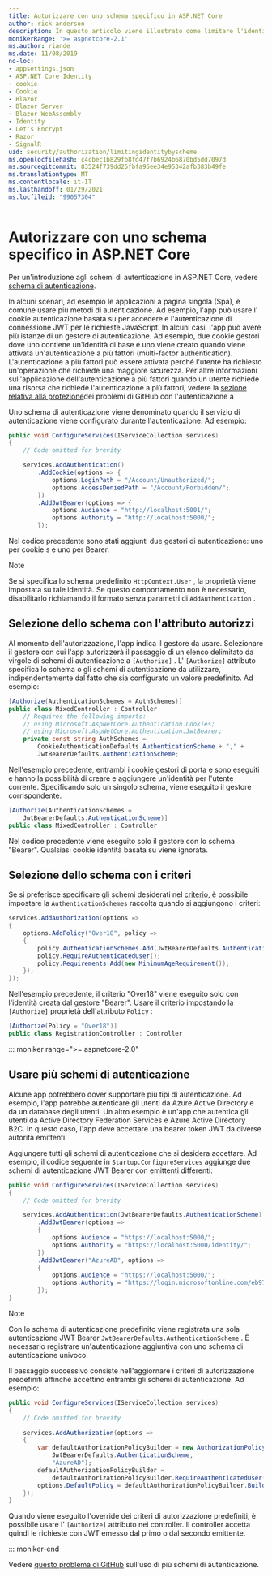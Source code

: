 ```yaml
---
title: Autorizzare con uno schema specifico in ASP.NET Core
author: rick-anderson
description: In questo articolo viene illustrato come limitare l'identità a uno schema specifico quando si utilizzano più metodi di autenticazione.
monikerRange: '>= aspnetcore-2.1'
ms.author: riande
ms.date: 11/08/2019
no-loc:
- appsettings.json
- ASP.NET Core Identity
- cookie
- Cookie
- Blazor
- Blazor Server
- Blazor WebAssembly
- Identity
- Let's Encrypt
- Razor
- SignalR
uid: security/authorization/limitingidentitybyscheme
ms.openlocfilehash: c4cbec1b829fb8fd47f7b6924b6870bd5dd7097d
ms.sourcegitcommit: 83524f739dd25fbfa95ee34e95342afb383b49fe
ms.translationtype: MT
ms.contentlocale: it-IT
ms.lasthandoff: 01/29/2021
ms.locfileid: "99057304"
---
```

# <a name="authorize-with-a-specific-scheme-in-aspnet-core"></a>Autorizzare con uno schema specifico in ASP.NET Core

Per un'introduzione agli schemi di autenticazione in ASP.NET Core, vedere [schema di autenticazione](xref:security/authentication/index#authentication-scheme).

In alcuni scenari, ad esempio le applicazioni a pagina singola (Spa), è comune usare più metodi di autenticazione. Ad esempio, l'app può usare l' cookie autenticazione basata su per accedere e l'autenticazione di connessione JWT per le richieste JavaScript. In alcuni casi, l'app può avere più istanze di un gestore di autenticazione. Ad esempio, due cookie gestori dove uno contiene un'identità di base e uno viene creato quando viene attivata un'autenticazione a più fattori (multi-factor authentication). L'autenticazione a più fattori può essere attivata perché l'utente ha richiesto un'operazione che richiede una maggiore sicurezza. Per altre informazioni sull'applicazione dell'autenticazione a più fattori quando un utente richiede una risorsa che richiede l'autenticazione a più fattori, vedere la [sezione relativa alla protezione](https://github.com/dotnet/AspNetCore.Docs/issues/15791#issuecomment-580464195)dei problemi di GitHub con l'autenticazione a

Uno schema di autenticazione viene denominato quando il servizio di autenticazione viene configurato durante l'autenticazione. Ad esempio:

```csharp
public void ConfigureServices(IServiceCollection services)
{
    // Code omitted for brevity

    services.AddAuthentication()
        .AddCookie(options => {
            options.LoginPath = "/Account/Unauthorized/";
            options.AccessDeniedPath = "/Account/Forbidden/";
        })
        .AddJwtBearer(options => {
            options.Audience = "http://localhost:5001/";
            options.Authority = "http://localhost:5000/";
        });
```

Nel codice precedente sono stati aggiunti due gestori di autenticazione: uno per cookie s e uno per Bearer.

>[!NOTE]
>Se si specifica lo schema predefinito `HttpContext.User` , la proprietà viene impostata su tale identità. Se questo comportamento non è necessario, disabilitarlo richiamando il formato senza parametri di `AddAuthentication` .

## <a name="selecting-the-scheme-with-the-authorize-attribute"></a>Selezione dello schema con l'attributo autorizzi

Al momento dell'autorizzazione, l'app indica il gestore da usare. Selezionare il gestore con cui l'app autorizzerà il passaggio di un elenco delimitato da virgole di schemi di autenticazione a `[Authorize]` . L' `[Authorize]` attributo specifica lo schema o gli schemi di autenticazione da utilizzare, indipendentemente dal fatto che sia configurato un valore predefinito. Ad esempio:

```csharp
[Authorize(AuthenticationSchemes = AuthSchemes)]
public class MixedController : Controller
    // Requires the following imports:
    // using Microsoft.AspNetCore.Authentication.Cookies;
    // using Microsoft.AspNetCore.Authentication.JwtBearer;
    private const string AuthSchemes =
        CookieAuthenticationDefaults.AuthenticationScheme + "," +
        JwtBearerDefaults.AuthenticationScheme;
```

Nell'esempio precedente, entrambi i cookie gestori di porta e sono eseguiti e hanno la possibilità di creare e aggiungere un'identità per l'utente corrente. Specificando solo un singolo schema, viene eseguito il gestore corrispondente.

```csharp
[Authorize(AuthenticationSchemes = 
    JwtBearerDefaults.AuthenticationScheme)]
public class MixedController : Controller
```

Nel codice precedente viene eseguito solo il gestore con lo schema "Bearer". Qualsiasi cookie identità basata su viene ignorata.

## <a name="selecting-the-scheme-with-policies"></a>Selezione dello schema con i criteri

Se si preferisce specificare gli schemi desiderati nel [criterio](xref:security/authorization/policies), è possibile impostare la `AuthenticationSchemes` raccolta quando si aggiungono i criteri:

```csharp
services.AddAuthorization(options =>
{
    options.AddPolicy("Over18", policy =>
    {
        policy.AuthenticationSchemes.Add(JwtBearerDefaults.AuthenticationScheme);
        policy.RequireAuthenticatedUser();
        policy.Requirements.Add(new MinimumAgeRequirement());
    });
});
```

Nell'esempio precedente, il criterio "Over18" viene eseguito solo con l'identità creata dal gestore "Bearer". Usare il criterio impostando la `[Authorize]` proprietà dell'attributo `Policy` :

```csharp
[Authorize(Policy = "Over18")]
public class RegistrationController : Controller
```

::: moniker range=">= aspnetcore-2.0"

## <a name="use-multiple-authentication-schemes"></a>Usare più schemi di autenticazione

Alcune app potrebbero dover supportare più tipi di autenticazione. Ad esempio, l'app potrebbe autenticare gli utenti da Azure Active Directory e da un database degli utenti. Un altro esempio è un'app che autentica gli utenti da Active Directory Federation Services e Azure Active Directory B2C. In questo caso, l'app deve accettare una bearer token JWT da diverse autorità emittenti.

Aggiungere tutti gli schemi di autenticazione che si desidera accettare. Ad esempio, il codice seguente in `Startup.ConfigureServices` aggiunge due schemi di autenticazione JWT Bearer con emittenti differenti:

```csharp
public void ConfigureServices(IServiceCollection services)
{
    // Code omitted for brevity

    services.AddAuthentication(JwtBearerDefaults.AuthenticationScheme)
        .AddJwtBearer(options =>
        {
            options.Audience = "https://localhost:5000/";
            options.Authority = "https://localhost:5000/identity/";
        })
        .AddJwtBearer("AzureAD", options =>
        {
            options.Audience = "https://localhost:5000/";
            options.Authority = "https://login.microsoftonline.com/eb971100-6f99-4bdc-8611-1bc8edd7f436/";
        });
}
```

> [!NOTE]
> Con lo schema di autenticazione predefinito viene registrata una sola autenticazione JWT Bearer `JwtBearerDefaults.AuthenticationScheme` . È necessario registrare un'autenticazione aggiuntiva con uno schema di autenticazione univoco.

Il passaggio successivo consiste nell'aggiornare i criteri di autorizzazione predefiniti affinché accettino entrambi gli schemi di autenticazione. Ad esempio:

```csharp
public void ConfigureServices(IServiceCollection services)
{
    // Code omitted for brevity

    services.AddAuthorization(options =>
    {
        var defaultAuthorizationPolicyBuilder = new AuthorizationPolicyBuilder(
            JwtBearerDefaults.AuthenticationScheme,
            "AzureAD");
        defaultAuthorizationPolicyBuilder = 
            defaultAuthorizationPolicyBuilder.RequireAuthenticatedUser();
        options.DefaultPolicy = defaultAuthorizationPolicyBuilder.Build();
    });
}
```

Quando viene eseguito l'override dei criteri di autorizzazione predefiniti, è possibile usare l' `[Authorize]` attributo nei controller. Il controller accetta quindi le richieste con JWT emesso dal primo o dal secondo emittente.

::: moniker-end

Vedere [questo problema di GitHub](https://github.com/dotnet/aspnetcore/issues/26002) sull'uso di più schemi di autenticazione.
